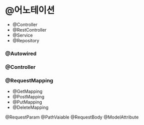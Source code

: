 # @어노테이션

- @Controller
- @RestController
- @Service
- @Repository

### @Autowired

### @Controller
### @RequestMapping
- @GetMapping
- @PostMapping
- @PutMapping
- @DeleteMapping

@RequestParam
@PathVaiable
@RequestBody
@ModelAttribute

